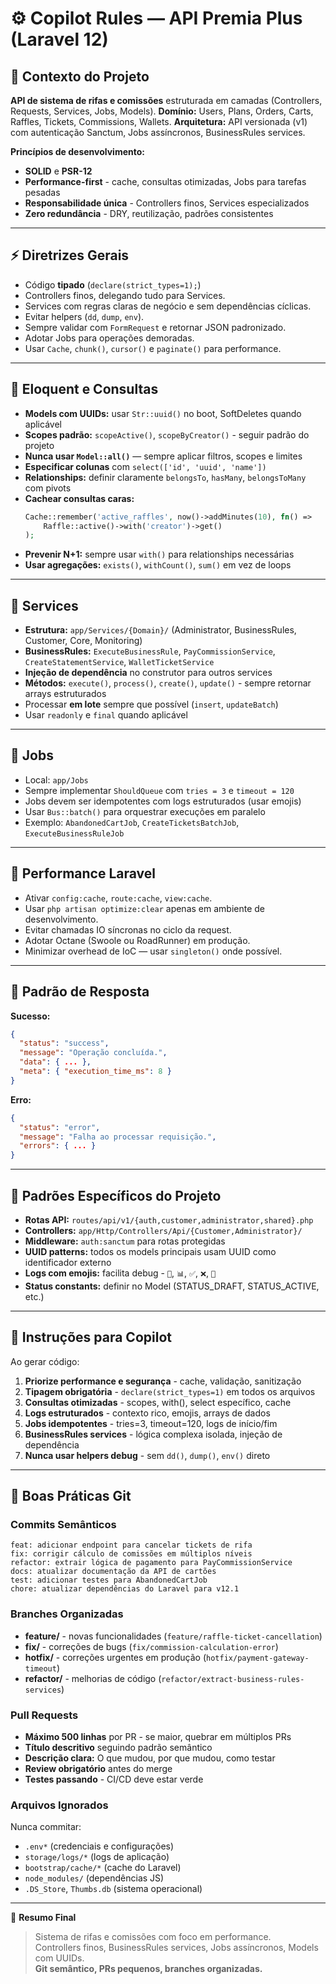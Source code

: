 # ⚙️ Copilot Rules — API Premia Plus (Laravel 12)

## 🧩 Contexto do Projeto
**API de sistema de rifas e comissões** estruturada em camadas (Controllers, Requests, Services, Jobs, Models).
**Domínio:** Users, Plans, Orders, Carts, Raffles, Tickets, Commissions, Wallets.
**Arquitetura:** API versionada (v1) com autenticação Sanctum, Jobs assíncronos, BusinessRules services.

**Princípios de desenvolvimento:**
- **SOLID** e **PSR-12**
- **Performance-first** - cache, consultas otimizadas, Jobs para tarefas pesadas  
- **Responsabilidade única** - Controllers finos, Services especializados
- **Zero redundância** - DRY, reutilização, padrões consistentes

---

## ⚡ Diretrizes Gerais
- Código **tipado** (`declare(strict_types=1);`)
- Controllers finos, delegando tudo para Services.
- Services com regras claras de negócio e sem dependências cíclicas.
- Evitar helpers (`dd`, `dump`, `env`).
- Sempre validar com `FormRequest` e retornar JSON padronizado.
- Adotar Jobs para operações demoradas.
- Usar `Cache`, `chunk()`, `cursor()` e `paginate()` para performance.

---

## 🧱 Eloquent e Consultas
- **Models com UUIDs:** usar `Str::uuid()` no boot, SoftDeletes quando aplicável
- **Scopes padrão:** `scopeActive()`, `scopeByCreator()` - seguir padrão do projeto
- **Nunca usar `Model::all()`** — sempre aplicar filtros, scopes e limites
- **Especificar colunas** com `select(['id', 'uuid', 'name'])`
- **Relationships:** definir claramente `belongsTo`, `hasMany`, `belongsToMany` com pivots
- **Cachear consultas caras:**
  ```php
  Cache::remember('active_raffles', now()->addMinutes(10), fn() =>
      Raffle::active()->with('creator')->get()
  );
  ```
- **Prevenir N+1:** sempre usar `with()` para relationships necessárias
- **Usar agregações:** `exists()`, `withCount()`, `sum()` em vez de loops

---

## 🧩 Services
- **Estrutura:** `app/Services/{Domain}/` (Administrator, BusinessRules, Customer, Core, Monitoring)
- **BusinessRules:** `ExecuteBusinessRule`, `PayCommissionService`, `CreateStatementService`, `WalletTicketService`
- **Injeção de dependência** no construtor para outros services
- **Métodos:** `execute()`, `process()`, `create()`, `update()` - sempre retornar arrays estruturados
- Processar **em lote** sempre que possível (`insert`, `updateBatch`)
- Usar `readonly` e `final` quando aplicável

---

## 🧵 Jobs
- Local: `app/Jobs`
- Sempre implementar `ShouldQueue` com `tries = 3` e `timeout = 120`
- Jobs devem ser idempotentes com logs estruturados (usar emojis)
- Usar `Bus::batch()` para orquestrar execuções em paralelo
- Exemplo: `AbandonedCartJob`, `CreateTicketsBatchJob`, `ExecuteBusinessRuleJob`

---

## 🧰 Performance Laravel
- Ativar `config:cache`, `route:cache`, `view:cache`.
- Usar `php artisan optimize:clear` apenas em ambiente de desenvolvimento.
- Evitar chamadas IO síncronas no ciclo da request.
- Adotar Octane (Swoole ou RoadRunner) em produção.
- Minimizar overhead de IoC — usar `singleton()` onde possível.

---

## 🧾 Padrão de Resposta
**Sucesso:**
```json
{
  "status": "success",
  "message": "Operação concluída.",
  "data": { ... },
  "meta": { "execution_time_ms": 8 }
}
```

**Erro:**
```json
{
  "status": "error",
  "message": "Falha ao processar requisição.",
  "errors": { ... }
}
```

---

## 🎯 Padrões Específicos do Projeto
- **Rotas API:** `routes/api/v1/{auth,customer,administrator,shared}.php`
- **Controllers:** `app/Http/Controllers/Api/{Customer,Administrator}/`
- **Middleware:** `auth:sanctum` para rotas protegidas
- **UUID patterns:** todos os models principais usam UUID como identificador externo
- **Logs com emojis:** facilita debug - `🛒`, `📊`, `✅`, `❌`, `📧`
- **Status constants:** definir no Model (STATUS_DRAFT, STATUS_ACTIVE, etc.)

---

## 🧠 Instruções para Copilot
Ao gerar código:
1. **Priorize performance e segurança** - cache, validação, sanitização
2. **Tipagem obrigatória** - `declare(strict_types=1)` em todos os arquivos
3. **Consultas otimizadas** - scopes, with(), select específico, cache
4. **Logs estruturados** - contexto rico, emojis, arrays de dados
5. **Jobs idempotentes** - tries=3, timeout=120, logs de início/fim
6. **BusinessRules services** - lógica complexa isolada, injeção de dependência
7. **Nunca usar helpers debug** - sem `dd()`, `dump()`, `env()` direto

---

## 🔀 Boas Práticas Git
### **Commits Semânticos**
```
feat: adicionar endpoint para cancelar tickets de rifa
fix: corrigir cálculo de comissões em múltiplos níveis  
refactor: extrair lógica de pagamento para PayCommissionService
docs: atualizar documentação da API de cartões
test: adicionar testes para AbandonedCartJob
chore: atualizar dependências do Laravel para v12.1
```

### **Branches Organizadas**
- **feature/** - novas funcionalidades (`feature/raffle-ticket-cancellation`)
- **fix/** - correções de bugs (`fix/commission-calculation-error`)  
- **hotfix/** - correções urgentes em produção (`hotfix/payment-gateway-timeout`)
- **refactor/** - melhorias de código (`refactor/extract-business-rules-services`)

### **Pull Requests**
- **Máximo 500 linhas** por PR - se maior, quebrar em múltiplos PRs
- **Título descritivo** seguindo padrão semântico
- **Descrição clara:** O que mudou, por que mudou, como testar
- **Review obrigatório** antes do merge
- **Testes passando** - CI/CD deve estar verde

### **Arquivos Ignorados**
Nunca commitar:
- `.env*` (credenciais e configurações)
- `storage/logs/*` (logs de aplicação)
- `bootstrap/cache/*` (cache do Laravel)
- `node_modules/` (dependências JS)
- `.DS_Store`, `Thumbs.db` (sistema operacional)

---

🦾 **Resumo Final**
> Sistema de rifas e comissões com foco em performance.  
> Controllers finos, BusinessRules services, Jobs assíncronos, Models com UUIDs.  
> **Git semântico, PRs pequenos, branches organizadas.**
